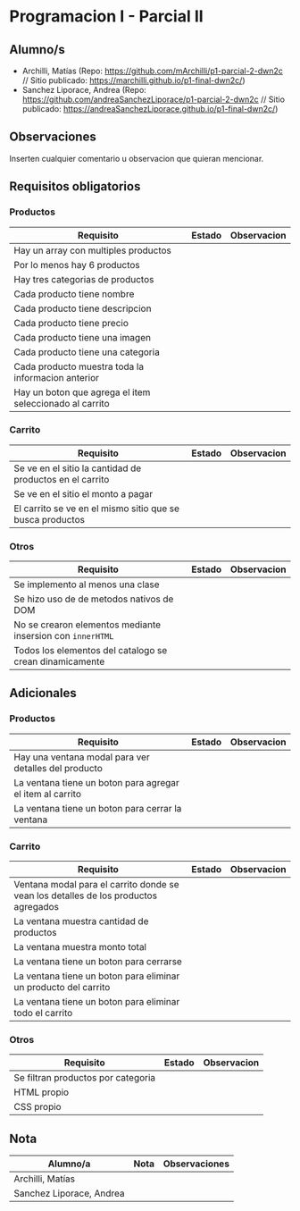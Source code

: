 # Programacion I - Parcial II

## Alumno/s

- Archilli, Matías (Repo: https://github.com/mArchilli/p1-parcial-2-dwn2c // Sitio publicado: https://marchilli.github.io/p1-final-dwn2c/)
- Sanchez Liporace, Andrea (Repo: https://github.com/andreaSanchezLiporace/p1-parcial-2-dwn2c // Sitio publicado: https://andreaSanchezLiporace.github.io/p1-final-dwn2c/)

## Observaciones

Inserten cualquier comentario u observacion que quieran mencionar.

## Requisitos obligatorios

### Productos

| Requisito | Estado | Observacion |
| --- | --- | --- |
| Hay un array con multiples productos |  | 
| Por lo menos hay 6 productos |  |
| Hay tres categorias de productos |  |
| Cada producto tiene nombre |  | 
| Cada producto tiene descripcion |  | 
| Cada producto tiene precio |  | 
| Cada producto tiene una imagen |  | 
| Cada producto tiene una categoria |  | 
| Cada producto muestra toda la informacion anterior |  | 
| Hay un boton que agrega el item seleccionado al carrito |  | 

### Carrito

| Requisito | Estado | Observacion |
| --- | --- | --- |
| Se ve en el sitio la cantidad de productos en el carrito |  |
| Se ve en el sitio el monto a pagar |  | 
| El carrito se ve en el mismo sitio que se busca productos |  | 

### Otros

| Requisito | Estado | Observacion |
| --- | --- | --- |
| Se implemento al menos una clase |  |
| Se hizo uso de de metodos nativos de DOM |  | 
| No se crearon elementos mediante insersion con `innerHTML` |  | 
| Todos los elementos del catalogo se crean dinamicamente |  | 

## Adicionales

### Productos

| Requisito | Estado | Observacion |
| --- | --- | --- |
| Hay una ventana modal para ver detalles del producto |  | 
| La ventana tiene un boton para agregar el item al carrito |  | 
| La ventana tiene un boton para cerrar la ventana |  | 

### Carrito

| Requisito | Estado | Observacion |
| --- | --- | --- |
| Ventana modal para el carrito donde se vean los detalles de los productos agregados |  |
| La ventana muestra cantidad de productos |  |
| La ventana muestra monto total |  | 
| La ventana tiene un boton para cerrarse |  | 
| La ventana tiene un boton para eliminar un producto del carrito |  |
| La ventana tiene un boton para eliminar todo el carrito |  | 

### Otros

| Requisito | Estado | Observacion |
| --- | --- | --- |
| Se filtran productos por categoria |  | 
| HTML propio |  | 
| CSS propio |  | 

## Nota

| Alumno/a | Nota | Observaciones |
| --- | --- | --- |
| Archilli, Matías | | |
| Sanchez Liporace, Andrea | | | 
